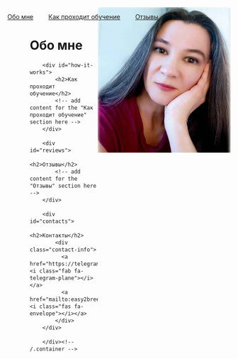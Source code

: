 <html>
	<head>
		<title>Easy Breezy English</title>

  <style>
    .my-image {
      float: right;
      margin-top: -30px;
    }
  </style>
  <style>
    .my-nav a {
      margin-right: 30px;
    }
  </style>
  <link rel="stylesheet" href="https://cdnjs.cloudflare.com/ajax/libs/font-awesome/6.1.0/css/all.min.css">
  <style>
    .container {
      /* add a width value that's narrower than the default 100% */
      width: 80%;
      /* center the container horizontally */
      margin: 0 auto;
    }
    .contact-info {
      /* add some top margin to separate the contact info from the section title */
      margin-top: 20px;
      /* center the links horizontally */
      text-align: center;
    }
    .contact-info a {
      /* add some right margin to separate the links */
      margin-right: 20px;
    }
  </style>
	</head>
	<body>
		<nav class="my-nav">
  <a href="#about-me">Обо мне</a>
  <a href="#how-it-works">Как проходит обучение</a>
  <a href="#reviews">Отзывы</a>
  <a href="#contacts">Контакты</a>
</nav>
  <img src="pics/prof.jpg" class="my-image" width="300">
		<div class="container">
    		<div class="blurb">
        		<h1 id="about-me">Обо мне</h1>
         <!-- add content for the "Обо мне" section here -->
    		</div><!-- /.blurb -->

        <div id="how-it-works">
            <h2>Как проходит обучение</h2>
            <!-- add content for the "Как проходит обучение" section here -->
        </div>

        <div id="reviews">
            <h2>Отзывы</h2>
            <!-- add content for the "Отзывы" section here -->
        </div>

        <div id="contacts">
            <h2>Контакты</h2>
            <div class="contact-info">
              <a href="https://telegram.me/easy_breezy_english"><i class="fab fa-telegram-plane"></i></a>
              <a href="mailto:easy2breezy@yandex.ru"><i class="fas fa-envelope"></i></a>
            </div>
        </div>

		</div><!-- /.container -->

</body>
</html>
